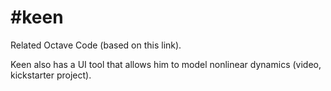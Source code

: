 # #keen

Related Octave Code (based on this link).

Keen also has a UI tool that allows him to model nonlinear dynamics (video, kickstarter project). 













